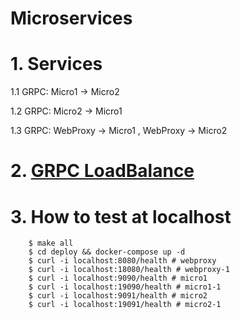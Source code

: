 # Microservices 

# 1. Services

1.1 GRPC: Micro1 -> Micro2

1.2 GRPC: Micro2 -> Micro1

1.3 GRPC: WebProxy -> Micro1 , WebProxy -> Micro2

# 2. [GRPC LoadBalance](https://github.com/grpc/grpc/blob/master/doc/load-balancing.md)


# 3. How to test at localhost
```shell
    $ make all
    $ cd deploy && docker-compose up -d
    $ curl -i localhost:8080/health # webproxy
    $ curl -i localhost:18080/health # webproxy-1
    $ curl -i localhost:9090/health # micro1
    $ curl -i localhost:19090/health # micro1-1
    $ curl -i localhost:9091/health # micro2
    $ curl -i localhost:19091/health # micro2-1
```

